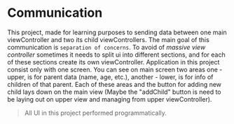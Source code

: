 #  Communication

This project, made for learning purposes to sending data between one main viewController and two its child viewControllers. The main goal of this communication is `separation of concerns`. To avoid of _massive view controller_ sometimes it needs to split ui into different sections, and for each of these sections create its own viewController. 
  Application in this project consist only with one screen. You can see on main screen two areas one - upper, is for parent data (name, age, etc.), another - lower, is for info of children of that parent. Each of these areas and the button for adding new child lays down on the main view (Maybe the "addChild" button is need to be laying out on upper view and managing from upper viewController).

>All UI in this project performed programmatically.





